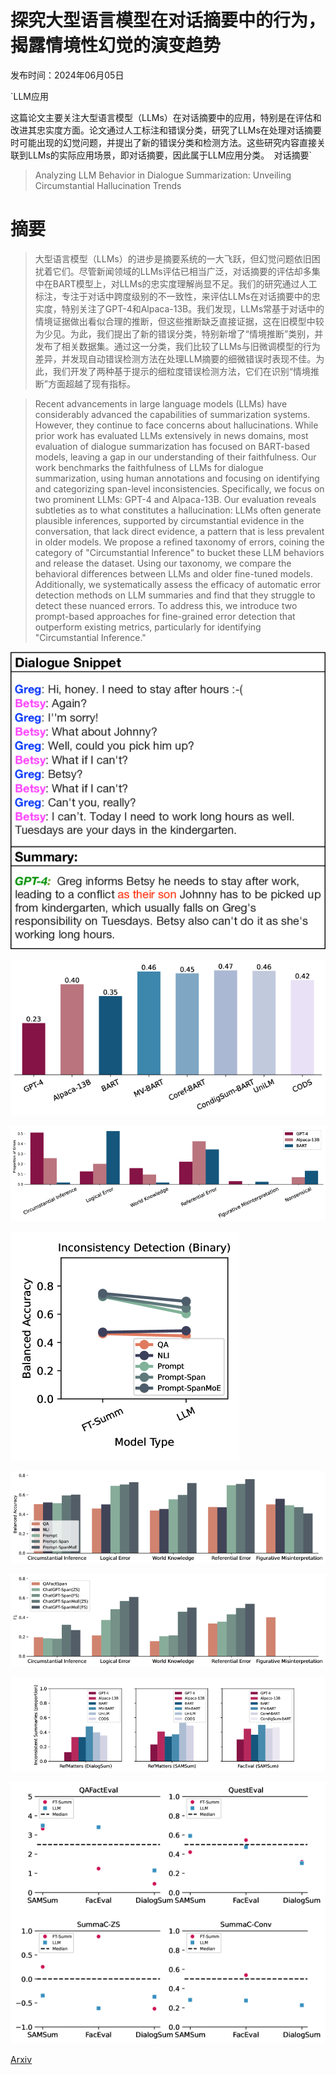 # 探究大型语言模型在对话摘要中的行为，揭露情境性幻觉的演变趋势

发布时间：2024年06月05日

`LLM应用

这篇论文主要关注大型语言模型（LLMs）在对话摘要中的应用，特别是在评估和改进其忠实度方面。论文通过人工标注和错误分类，研究了LLMs在处理对话摘要时可能出现的幻觉问题，并提出了新的错误分类和检测方法。这些研究内容直接关联到LLMs的实际应用场景，即对话摘要，因此属于LLM应用分类。` `对话摘要`

> Analyzing LLM Behavior in Dialogue Summarization: Unveiling Circumstantial Hallucination Trends

# 摘要

> 大型语言模型（LLMs）的进步是摘要系统的一大飞跃，但幻觉问题依旧困扰着它们。尽管新闻领域的LLMs评估已相当广泛，对话摘要的评估却多集中在BART模型上，对LLMs的忠实度理解尚显不足。我们的研究通过人工标注，专注于对话中跨度级别的不一致性，来评估LLMs在对话摘要中的忠实度，特别关注了GPT-4和Alpaca-13B。我们发现，LLMs常基于对话中的情境证据做出看似合理的推断，但这些推断缺乏直接证据，这在旧模型中较为少见。为此，我们提出了新的错误分类，特别新增了“情境推断”类别，并发布了相关数据集。通过这一分类，我们比较了LLMs与旧微调模型的行为差异，并发现自动错误检测方法在处理LLM摘要的细微错误时表现不佳。为此，我们开发了两种基于提示的细粒度错误检测方法，它们在识别“情境推断”方面超越了现有指标。

> Recent advancements in large language models (LLMs) have considerably advanced the capabilities of summarization systems. However, they continue to face concerns about hallucinations. While prior work has evaluated LLMs extensively in news domains, most evaluation of dialogue summarization has focused on BART-based models, leaving a gap in our understanding of their faithfulness. Our work benchmarks the faithfulness of LLMs for dialogue summarization, using human annotations and focusing on identifying and categorizing span-level inconsistencies. Specifically, we focus on two prominent LLMs: GPT-4 and Alpaca-13B. Our evaluation reveals subtleties as to what constitutes a hallucination: LLMs often generate plausible inferences, supported by circumstantial evidence in the conversation, that lack direct evidence, a pattern that is less prevalent in older models. We propose a refined taxonomy of errors, coining the category of "Circumstantial Inference" to bucket these LLM behaviors and release the dataset. Using our taxonomy, we compare the behavioral differences between LLMs and older fine-tuned models. Additionally, we systematically assess the efficacy of automatic error detection methods on LLM summaries and find that they struggle to detect these nuanced errors. To address this, we introduce two prompt-based approaches for fine-grained error detection that outperform existing metrics, particularly for identifying "Circumstantial Inference."

![探究大型语言模型在对话摘要中的行为，揭露情境性幻觉的演变趋势](../../../paper_images/2406.03487/x1.png)

![探究大型语言模型在对话摘要中的行为，揭露情境性幻觉的演变趋势](../../../paper_images/2406.03487/x2.png)

![探究大型语言模型在对话摘要中的行为，揭露情境性幻觉的演变趋势](../../../paper_images/2406.03487/x3.png)

![探究大型语言模型在对话摘要中的行为，揭露情境性幻觉的演变趋势](../../../paper_images/2406.03487/x4.png)

![探究大型语言模型在对话摘要中的行为，揭露情境性幻觉的演变趋势](../../../paper_images/2406.03487/x5.png)

![探究大型语言模型在对话摘要中的行为，揭露情境性幻觉的演变趋势](../../../paper_images/2406.03487/x6.png)

![探究大型语言模型在对话摘要中的行为，揭露情境性幻觉的演变趋势](../../../paper_images/2406.03487/x7.png)

![探究大型语言模型在对话摘要中的行为，揭露情境性幻觉的演变趋势](../../../paper_images/2406.03487/x8.png)

[Arxiv](https://arxiv.org/abs/2406.03487)
